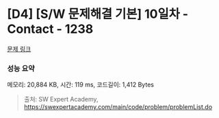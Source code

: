 # [D4] [S/W 문제해결 기본] 10일차 - Contact - 1238 

[문제 링크](https://swexpertacademy.com/main/code/problem/problemDetail.do?contestProbId=AV15B1cKAKwCFAYD) 

### 성능 요약

메모리: 20,884 KB, 시간: 119 ms, 코드길이: 1,412 Bytes



> 출처: SW Expert Academy, https://swexpertacademy.com/main/code/problem/problemList.do